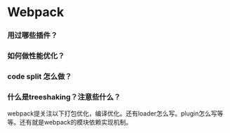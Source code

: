 # Webpack

### 用过哪些插件？
### 如何做性能优化？
### code split 怎么做？
### 什么是treeshaking？注意些什么？

webpack提关注以下打包优化，编译优化。还有loader怎么写。plugin怎么写等等。还有就是webpack的模块依赖实现机制。

